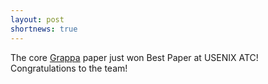 ```yaml
---
layout: post
shortnews: true
---
```

The core [Grappa](http://grappa.io) paper just won Best Paper at USENIX ATC! Congratulations to the team!
